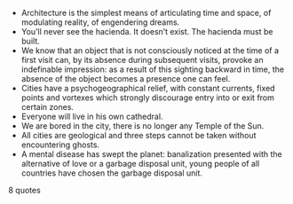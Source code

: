  - Architecture is the simplest means of articulating time and space, of modulating reality, of engendering dreams.
 - You’ll never see the hacienda. It doesn’t exist. The hacienda must be built.
 - We know that an object that is not consciously noticed at the time of a first visit can, by its absence during subsequent visits, provoke an indefinable impression: as a result of this sighting backward in time, the absence of the object becomes a presence one can feel.
 - Cities have a psychogeographical relief, with constant currents, fixed points and vortexes which strongly discourage entry into or exit from certain zones.
 - Everyone will live in his own cathedral.
 - We are bored in the city, there is no longer any Temple of the Sun.
 - All cities are geological and three steps cannot be taken without encountering ghosts.
 - A mental disease has swept the planet: banalization presented with the alternative of love or a garbage disposal unit, young people of all countries have chosen the garbage disposal unit.

8 quotes
